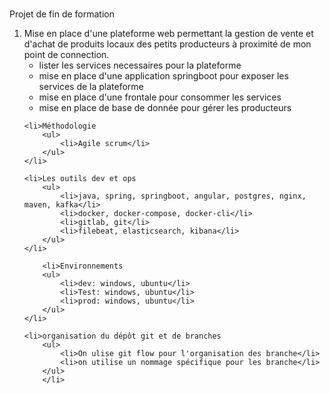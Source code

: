 <p><br />Projet de fin de formation</p>
<ol>
    <li> Mise en place d'une plateforme web permettant la gestion de vente et d'achat de produits locaux des petits producteurs à proximité de mon point de connection.
        <ul>
            <li>lister les services necessaires pour la plateforme </li>
            <li>mise en place d'une application springboot pour exposer les services de la plateforme </li>
            <li>mise en place d'une frontale pour consommer les services </li>
            <li>mise en place de base de donnée pour gérer les producteurs</li>
        </ul>
    </li>

    <li>Méthodologie
        <ul>
            <li>Agile scrum</li>
        </ul>
    </li>

    <li>Les outils dev et ops
        <ul>
            <li>java, spring, springboot, angular, postgres, nginx, maven, kafka</li>
            <li>docker, docker-compose, docker-cli</li>
            <li>gitlab, git</li>
            <li>filebeat, elasticsearch, kibana</li>
        </ul>
    </li>

        <li>Environnements
        <ul>
            <li>dev: windows, ubuntu</li>
            <li>Test: windows, ubuntu</li>
            <li>prod: windows, ubuntu</li>
        </ul>
    </li>

    <li>organisation du dépôt git et de branches
        <ul>
            <li>On ulise git flow pour l'organisation des branche</li>
            <li>on utilise un nommage spécifique pour les branche</li>
        </ul>
        </li>
</ol>